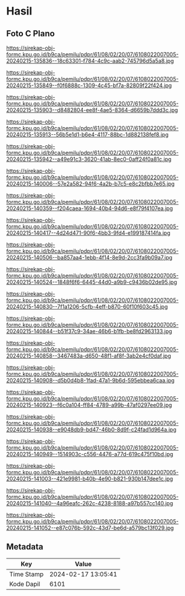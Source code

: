 # Hasil

## Foto C Plano

https://sirekap-obj-formc.kpu.go.id/b9ca/pemilu/pdpr/61/08/02/20/07/6108022007005-20240215-135836--18c63301-f784-4c9c-aab2-745796d5a5a8.jpg

https://sirekap-obj-formc.kpu.go.id/b9ca/pemilu/pdpr/61/08/02/20/07/6108022007005-20240215-135849--f0f6888c-1309-4c45-bf7a-82809f22f424.jpg

https://sirekap-obj-formc.kpu.go.id/b9ca/pemilu/pdpr/61/08/02/20/07/6108022007005-20240215-135903--d8482804-ee8f-4ae5-8364-d6659b7ddd3c.jpg

https://sirekap-obj-formc.kpu.go.id/b9ca/pemilu/pdpr/61/08/02/20/07/6108022007005-20240215-135913--56b5e1d1-b6e4-4117-88bc-1d882138fef8.jpg

https://sirekap-obj-formc.kpu.go.id/b9ca/pemilu/pdpr/61/08/02/20/07/6108022007005-20240215-135942--a49e91c3-3620-41ab-8ec0-0aff24f0a81c.jpg

https://sirekap-obj-formc.kpu.go.id/b9ca/pemilu/pdpr/61/08/02/20/07/6108022007005-20240215-140006--57e2a582-94f6-4a2b-b7c5-e8c2bfbb7e65.jpg

https://sirekap-obj-formc.kpu.go.id/b9ca/pemilu/pdpr/61/08/02/20/07/6108022007005-20240215-140359--f204caea-1694-40b4-94d6-e8f79f4107ea.jpg

https://sirekap-obj-formc.kpu.go.id/b9ca/pemilu/pdpr/61/08/02/20/07/6108022007005-20240215-140417--4d24d471-90f6-4bb3-9fd4-e199187414fa.jpg

https://sirekap-obj-formc.kpu.go.id/b9ca/pemilu/pdpr/61/08/02/20/07/6108022007005-20240215-140506--ba857aa4-1ebb-4f14-8e9d-2cc3fa9b09a7.jpg

https://sirekap-obj-formc.kpu.go.id/b9ca/pemilu/pdpr/61/08/02/20/07/6108022007005-20240215-140524--1848f6f6-6445-44d0-a9b9-c9436b02de95.jpg

https://sirekap-obj-formc.kpu.go.id/b9ca/pemilu/pdpr/61/08/02/20/07/6108022007005-20240215-140830--7f1a1206-5cfb-4eff-b870-60f10f603c45.jpg

https://sirekap-obj-formc.kpu.go.id/b9ca/pemilu/pdpr/61/08/02/20/07/6108022007005-20240215-140844--b51f37c9-34ae-46b6-b1fb-be8fd2963133.jpg

https://sirekap-obj-formc.kpu.go.id/b9ca/pemilu/pdpr/61/08/02/20/07/6108022007005-20240215-140858--3467483a-d650-48f1-af8f-3ab2e4cf0daf.jpg

https://sirekap-obj-formc.kpu.go.id/b9ca/pemilu/pdpr/61/08/02/20/07/6108022007005-20240215-140908--d5b0d4b8-1fad-47a1-9b6d-595ebbea6caa.jpg

https://sirekap-obj-formc.kpu.go.id/b9ca/pemilu/pdpr/61/08/02/20/07/6108022007005-20240215-140923--f6c0a104-ff84-4789-a99b-47af0297ee09.jpg

https://sirekap-obj-formc.kpu.go.id/b9ca/pemilu/pdpr/61/08/02/20/07/6108022007005-20240215-140938--e9048db9-bd47-46b0-8d9f-c24fad1d964a.jpg

https://sirekap-obj-formc.kpu.go.id/b9ca/pemilu/pdpr/61/08/02/20/07/6108022007005-20240215-140949--1514903c-c556-4476-a77d-619c475f10bd.jpg

https://sirekap-obj-formc.kpu.go.id/b9ca/pemilu/pdpr/61/08/02/20/07/6108022007005-20240215-141003--421e9981-b40b-4e90-b821-930b147dee1c.jpg

https://sirekap-obj-formc.kpu.go.id/b9ca/pemilu/pdpr/61/08/02/20/07/6108022007005-20240215-141040--4a96eafc-262c-4238-8188-a97b557cc140.jpg

https://sirekap-obj-formc.kpu.go.id/b9ca/pemilu/pdpr/61/08/02/20/07/6108022007005-20240215-141052--e87c076b-592c-43d7-be6d-a579bc13f029.jpg


## Metadata

| Key        | Value               |
| ---------- | ------------------- |
| Time Stamp | 2024-02-17 13:05:41 |
| Kode Dapil | 6101                |



